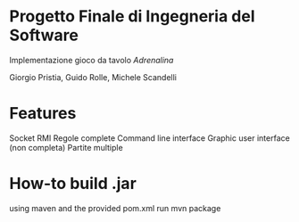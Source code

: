 # Progetto Finale di Ingegneria del Software

Implementazione gioco da tavolo *Adrenalina*

Giorgio Pristia, Guido Rolle, Michele Scandelli

# Features
Socket
RMI
Regole complete
Command line interface
Graphic user interface (non completa)
Partite multiple

# How-to build .jar
using maven and the provided pom.xml run 
mvn package

